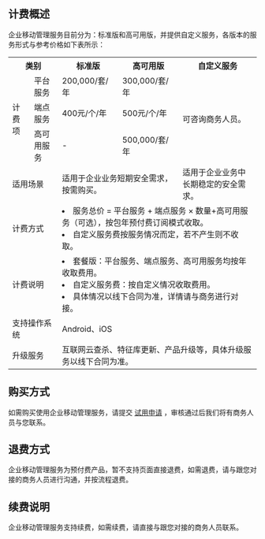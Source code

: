 
## 计费概述
企业移动管理服务目前分为：标准版和高可用版，并提供自定义服务，各版本的服务形式与参考价格如下表所示：
<table>
<tr><th colspan = "2">类别</th><th>标准版</th><th>高可用版</th><th>自定义服务</th></tr>
<tr><td rowspan = "3">计费项</td><td>平台服务</td><td>200,000/套/年</td><td>300,000/套/年</td><td rowspan = "3">可咨询商务人员。</td></tr>
<tr><td>端点服务</td><td>400元/个/年</td><td>500元/个/年</td></tr>
<tr><td>高可用服务</td><td>-</td><td>500,000/套/年</td></tr>
<tr><td  colspan = "2">适用场景</td><td  colspan = "2">适用于企业业务短期安全需求，按需购买。</td><td>适用于企业业务中长期稳定的安全需求。</td></tr>
<tr><td colspan = "2">计费方式</td><td colspan = "5"><li>服务总价 = 平台服务 + 端点服务 × 数量+高可用服务（可选），按包年预付费订阅模式收取。</li><li>自定义服务费按服务情况而定，若不产生则不收取。</li></td></tr>
<tr><td colspan = "2">计费说明</td><td colspan = "5"><li>套餐版：平台服务、端点服务、高可用服务均按年收取费用。</li>
<li>自定义服务费：按自定义情况收取费用。</li><li>具体情况以线下合同为准，详情请与商务进行对接。</li></td></tr>
<tr><td colspan = "2">支持操作系统</td><td colspan = "5">Android、iOS</td></tr>
<tr><td colspan = "2">升级服务</td><td colspan = "5">互联网云查杀、特征库更新、产品升级等，具体升级服务以线下合同为准。</td></tr>
</table>

## 购买方式
如需购买使用企业移动管理服务，请提交 [试用申请](https://cloud.tencent.com/apply/p/udy0xdarn9l) ，审核通过后我们将有商务人员与您联系。

## 退费方式
企业移动管理服务为预付费产品，暂不支持页面直接退费，如需退费，请与跟您对接的商务人员进行沟通，并按流程退费。
## 续费说明
企业移动管理服务支持续费，如需续费，请直接与跟您对接的商务人员联系。
